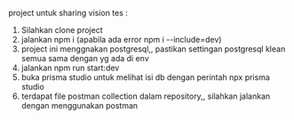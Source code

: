project untuk sharing vision tes :
1. Silahkan clone project
2. jalankan npm i (apabila ada error npm i --include=dev)
3. project ini menggnakan postgresql,, pastikan settingan postgresql klean semua sama dengan yg ada di env
4. jalankan npm run start:dev
5. buka prisma studio untuk melihat isi db dengan perintah npx prisma studio
6. terdapat file postman collection dalam repository,, silahkan jalankan dengan menggunakan postman
